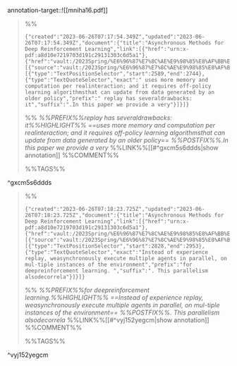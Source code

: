 
annotation-target::![[mniha16.pdf]]

>%%
>```annotation-json
>{"created":"2023-06-26T07:17:54.349Z","updated":"2023-06-26T07:17:54.349Z","document":{"title":"Asynchronous Methods for Deep Reinforcement Learning","link":[{"href":"urn:x-pdf:a8d10e7219703d191c29131303c6d5a1"},{"href":"vault:/2023Spring/%E6%96%87%E7%8C%AE%E9%98%85%E8%AF%BB%E5%86%99%E4%BD%9C/papers/mniha16.pdf"}],"documentFingerprint":"a8d10e7219703d191c29131303c6d5a1"},"uri":"vault:/2023Spring/%E6%96%87%E7%8C%AE%E9%98%85%E8%AF%BB%E5%86%99%E4%BD%9C/papers/mniha16.pdf","target":[{"source":"vault:/2023Spring/%E6%96%87%E7%8C%AE%E9%98%85%E8%AF%BB%E5%86%99%E4%BD%9C/papers/mniha16.pdf","selector":[{"type":"TextPositionSelector","start":2589,"end":2744},{"type":"TextQuoteSelector","exact":" uses more memory and computation per realinteraction; and it requires off-policy learning algorithmsthat can update from data generated by an older policy","prefix":" replay has severaldrawbacks: it","suffix":".In this paper we provide a very"}]}]}
>```
>%%
>*%%PREFIX%%replay has severaldrawbacks: it%%HIGHLIGHT%% ==uses more memory and computation per realinteraction; and it requires off-policy learning algorithmsthat can update from data generated by an older policy== %%POSTFIX%%.In this paper we provide a very*
>%%LINK%%[[#^gxcm5s6ddds|show annotation]]
>%%COMMENT%%
>
>%%TAGS%%
>
^gxcm5s6ddds


>%%
>```annotation-json
>{"created":"2023-06-26T07:18:23.725Z","updated":"2023-06-26T07:18:23.725Z","document":{"title":"Asynchronous Methods for Deep Reinforcement Learning","link":[{"href":"urn:x-pdf:a8d10e7219703d191c29131303c6d5a1"},{"href":"vault:/2023Spring/%E6%96%87%E7%8C%AE%E9%98%85%E8%AF%BB%E5%86%99%E4%BD%9C/papers/mniha16.pdf"}],"documentFingerprint":"a8d10e7219703d191c29131303c6d5a1"},"uri":"vault:/2023Spring/%E6%96%87%E7%8C%AE%E9%98%85%E8%AF%BB%E5%86%99%E4%BD%9C/papers/mniha16.pdf","target":[{"source":"vault:/2023Spring/%E6%96%87%E7%8C%AE%E9%98%85%E8%AF%BB%E5%86%99%E4%BD%9C/papers/mniha16.pdf","selector":[{"type":"TextPositionSelector","start":2828,"end":2953},{"type":"TextQuoteSelector","exact":"Instead of experience replay, weasynchronously execute multiple agents in parallel, on mul-tiple instances of the environment","prefix":"for deepreinforcement learning. ","suffix":". This parallelism alsodecorrela"}]}]}
>```
>%%
>*%%PREFIX%%for deepreinforcement learning.%%HIGHLIGHT%% ==Instead of experience replay, weasynchronously execute multiple agents in parallel, on mul-tiple instances of the environment== %%POSTFIX%%. This parallelism alsodecorrela*
>%%LINK%%[[#^vyj152yegcm|show annotation]]
>%%COMMENT%%
>
>%%TAGS%%
>
^vyj152yegcm
